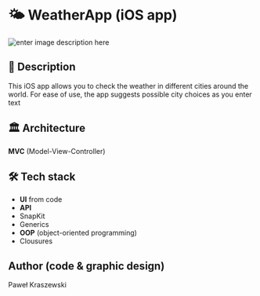 ﻿
# 🌤 WeatherApp (iOS app)

![enter image description here](https://lh3.googleusercontent.com/q7EK3w09xD74y02B_dS1faamgvNNNUTKfnkAc1kVfuWIN1pUmIQ-5A3Yxx4xeS34dVwwXtNuZPgE31hvLwgY0cgytmhhb80r4qTFBi7eiqC02RdR8KCZjgpwnV5yWCzT_Q7-ev49IwBFzyepR6_lNZ71qxH2ufpSfk7LY2Cl3WkgTOCQzXjrY9MoiUGb0Pjbpkia2DzfJeY4TfQL4Ht7FIAXGgSegfjcPTDPFd5ckpvUnHjwQ8vvryY58qCY17s4_eGi36LPMZb0IDfYp90MOLiOvlTcspDuc26LmAwE1t6HvLg8OxBe_7QoPoghgY-fgpvRgSmRmNtcovW_YeRTaxSd1seXyPeZIldoHHV_Qpd0UBxUtwDH4xfUWMKulaxhfcVHnd7HlZi58GZDUonSDWppU8xoaAgQRW3i85VtiFWAhW6AU8rvRGHDb9n-66bfJT516g3jISbntSy_JPudMNa07X2HvdHTV_JOPu1iy9X0-5yTQIOIJgYzJBRLkdd5cRWFxd1L6AJReN03esuJgl5MbmsyWWMmmtqdhVBaubGlRNbReNIdem4YG8zlzVgwZ-efGB3ViLwfLMKp_9418_miDxK1M-be1pc3av-4aleLgi0a0KlOzYfxhzzrEaQCBKRC_0BU1ARwoKdEf0Qk76kKVEid8sRq4AE_szV9jQ_VEGrYodagAOh6cb9zUiniTweegMdl0Pr0tH61ZyXwFg4tdDJO4xD5y9U16jO_Er-bvHq_7O2B59OQhwutfRbNj7OtZ7GivC1ArsqqQq91YeaAqhpB=w1280-h896-no?authuser=0)

## 📝 Description

This iOS app allows you to check the weather in different cities around the world. For ease of use, the app suggests possible city choices as you enter text

## 🏛 Architecture

**MVC** (Model-View-Controller)

## 🛠 Tech stack

- **UI** from code
- **API**
- SnapKit
- Generics
- **OOP** (object-oriented programming)
- Clousures

## Author (code & graphic design)

Paweł Kraszewski

